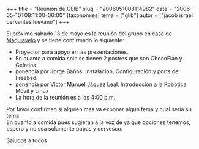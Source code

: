 +++
title = "Reunión de GLIB"
slug = "2006051008114982"
date = "2006-05-10T08:11:00-06:00"
[taxonomies]
tema = ["glib"]
autor = ["jacob israel cervantes luevano"]
+++

El próximo sabado 13 de mayo es la reunión del grupo en casa de
[Maquiavelo](http://wiki.glib.org.mx/index.php/Calendario_de_Juntas_GLIB_2006#Mayo_13)
y se tiene confirmado lo siguiente:

<!-- more -->
-   Proyector para apoyo en las presentaciones.
-   En cuanto a comida solo se tienen 2 postres que son ChocoFlan y
    Gelatina.
-   ponencia por Jorge Baños. Instalación, Configuración y ports de
    Freebsd.
-   ponencia por Víctor Manuel Jáquez Leal, Introducción a la Robótica
    Móvil y Linux
-   La hora de la reunión es a las 4:00 p.m.

Por favor confirmen si alguien mas va exponer algún tema y cual seria su
tema.  
En cuanto a comida pues sugieran a la voz de ya que opciones tenemos,
espero y no sea solamente papas y cervesco.  
  
Saludos a todos


